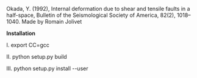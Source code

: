 Okada, Y. (1992), Internal deformation due to shear and tensile faults in a half-space, Bulletin of the Seismological Society of America, 82(2), 1018–1040.
Made by Romain Jolivet

**Installation**

I. export CC=gcc

II. python setup.py build

III. python setup.py install --user
